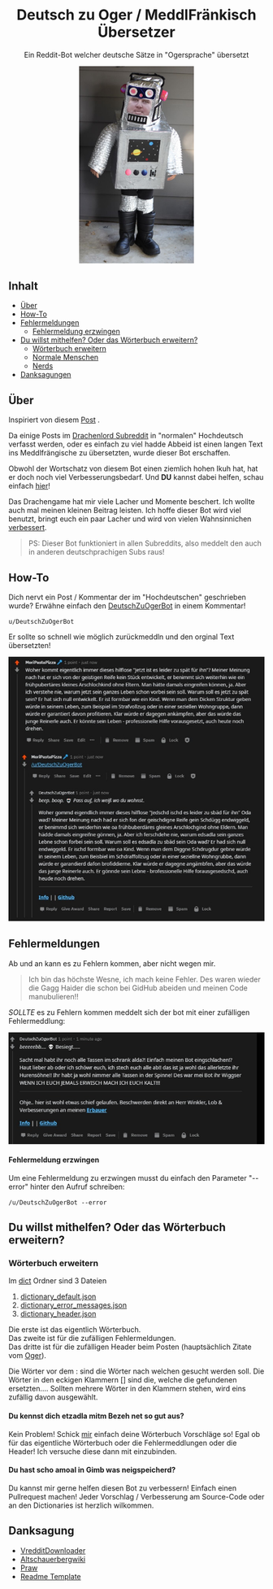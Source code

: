 

<h1 align=center>Deutsch zu Oger / MeddlFränkisch Übersetzer</h1>
<p align=center>Ein Reddit-Bot welcher deutsche Sätze in "Ogersprache" übersetzt</p>

<p align=center>
	<img src="images/ruinerbot.png" alt="Logo" width="45%" height="45%">
</p>

## Inhalt

* [Über](#über)
* [How-To](#how-to)
* [Fehlermeldungen](#fehlermeldungen)
	* [Fehlermeldung erzwingen](#fehlermeldung-erzwingen)
* [Du willst mithelfen? Oder das Wörterbuch erweitern?](#du-willst-mithelfen-oder-das-wörterbuch-erweitern)
	* [Wörterbuch erweitern](#wörterbuch-erweitern)
	* [Normale Menschen](#du-kennst-dich-etzadla-mitm-bezeh-net-so-gut-aus)
	* [Nerds](#du-hast-scho-amoal-in-gimb-was-neigspeicherd)
* [Danksagungen](#danksagung)

## Über
Inspiriert von diesem [Post](https://www.reddit.com/r/Drachenlord/comments/gyiaiv/es_muss_gesagt_werden/) .

Da einige Posts im [Drachenlord Subreddit](https://www.reddit.com/r/Drachenlord/) in "normalen" Hochdeutsch verfasst werden, oder es einfach zu viel hadde Abbeid ist einen langen Text ins Meddlfrängische zu übersetzten, wurde dieser Bot erschaffen.

Obwohl der Wortschatz von diesem Bot einen ziemlich hohen Ikuh hat, hat er doch noch viel Verbesserungsbedarf. Und **DU** kannst dabei helfen, schau einfach [hier](#du-willst-mithelfen-oder-das-wörterbuch-erweitern)!

Das Drachengame hat mir viele Lacher und Momente beschert. Ich wollte auch mal meinen kleinen Beitrag leisten. Ich hoffe dieser Bot wird viel benutzt, bringt euch ein paar Lacher und wird von vielen Wahnsinnichen [verbessert](#du-willst-mithelfen-oder-das-wörterbuch-erweitern).

> PS: Dieser Bot funktioniert in allen Subreddits, also meddelt den auch in anderen deutschprachigen Subs raus!

## How-To
Dich nervt ein Post / Kommentar der im "Hochdeutschen" geschrieben wurde? Erwähne einfach den [DeutschZuOgerBot](https://www.reddit.com/user/DeutschZuOgerBot/) in einem Kommentar!

    u/DeutschZuOgerBot
   
   Er sollte so schnell wie möglich zurückmeddln und den orginal Text übersetzten!

![Beispiel](https://github.com/MoriPastaPizza/GermanToOgreTranslator/blob/master/images/screenshot.jpg?raw=true)

## Fehlermeldungen

Ab und an kann es zu Fehlern kommen, aber nicht wegen mir.

> Ich bin das höchste Wesne, ich mach keine Fehler. Des waren wieder die Gagg Haider die schon bei GidHub abeiden und meinen Code manubulieren!!

*SOLLTE* es zu Fehlern kommen meddelt sich der bot mit einer zufälligen Fehlermeddlung:

![Fehlermeddlung](https://github.com/MoriPastaPizza/GermanToOgreTranslator/blob/master/images/screenshot_error.jpg?raw=true)

#### Fehlermeldung erzwingen

Um eine Fehlermeldung zu erzwingen musst du einfach den Parameter "--error" hinter den Aufruf schreiben:

    /u/DeutschZuOgerBot --error
  
## Du willst mithelfen? Oder das Wörterbuch erweitern?
### Wörterbuch erweitern
Im [dict](https://github.com/MoriPastaPizza/GermanToOgreTranslator/tree/master/dict "dict") Ordner sind 3 Dateien

 1. [dictionary_default.json](https://github.com/MoriPastaPizza/GermanToOgreTranslator/blob/master/dict/dictionary_default.json "dictionary_default.json")
 2. [dictionary_error_messages.json](https://github.com/MoriPastaPizza/GermanToOgreTranslator/blob/master/dict/dictionary_error_messages.json "dictionary_error_messages.json")
 3. [dictionary_header.json](https://github.com/MoriPastaPizza/GermanToOgreTranslator/blob/master/dict/dictionary_header.json "dictionary_header.json")
 
 Die erste ist das eigentlich Wörterbuch.  
 Das zweite ist für die zufälligen Fehlermeldungen.  
 Das dritte ist für die zufälligen Header beim Posten (hauptsächlich Zitate vom [Oger](https://github.com/MoriPastaPizza/GermanToOgreTranslator/blob/master/images/ruiner.jpeg)).
 
  Die Wörter vor dem : sind die Wörter nach welchen gesucht werden soll. Die Wörter in den eckigen Klammern [] sind die, welche die gefundenen ersetzten.... Sollten mehrere Wörter in den Klammern stehen, wird eins zufällig davon ausgewählt.
#### Du kennst dich etzadla mitm Bezeh net so gut aus?
Kein Problem! Schick [mir](https://www.reddit.com/user/MoriPastaPizza) einfach deine Wörterbuch Vorschläge so! Egal ob für das eigentliche Wörterbuch oder die Fehlermeddlungen oder die Header! Ich versuche diese dann mit einzubinden.

#### Du hast scho amoal in Gimb was neigspeicherd?
Du kannst mir gerne helfen diesen Bot zu verbessern! Einfach einen Pullrequest machen!
Jeder Vorschlag / Verbesserung am Source-Code oder an den Dictionaries ist herzlich wilkommen.

 

## Danksagung

* [VredditDownloader](https://github.com/JohannesPertl/vreddit-download-bot)
* [Altschauerbergwiki](https://altschauerberg.com/index.php/Winklersche_Rechtschreibreform)
* [Praw](https://praw.readthedocs.io/en/latest)
* [Readme Template](https://github.com/othneildrew/Best-README-Template/blob/master/README.md)

